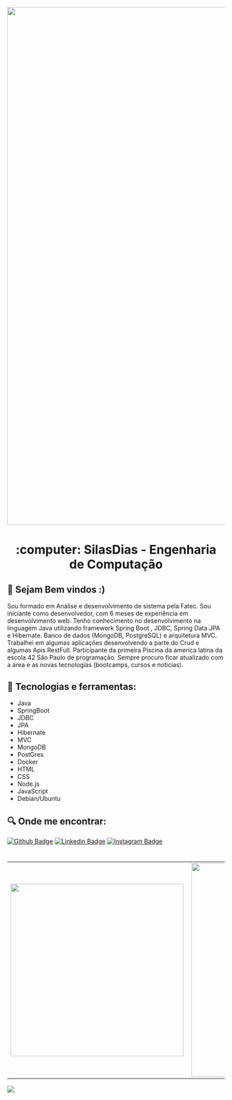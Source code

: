 <h2 align="center">
    <img alt="preview application" src="https://i.imgur.com/X23oEk3.png" width="1200px"/>
</h2>

<h1 align="center">
  :computer: SilasDias - Engenharia de Computação
</h1>

## :book: Sejam Bem vindos :)

<p> 
Sou formado em Análise e desenvolvimento de sistema pela Fatec. Sou iniciante como desenvolvedor, com 6 meses de experiência em desenvolvimento web. Tenho conhecimento no desenvolvimento na linguagem Java utilizando framework Spring Boot , JDBC, Spring Data JPA e Hibernate. Banco de dados (MongoDB, PostgreSQL) e arquitetura MVC. Trabalhei em algumas aplicações desenvolvendo a parte do Crud e algumas Apis RestFull. Participante da primeira Piscina da america latina da escola  42 São Paulo de programação. Sempre procuro ficar atualizado com a área e as novas tecnologias (bootcamps, cursos e noticias).
    
    
 ## :iphone: Tecnologias e ferramentas:
 
<ul>
        <li>Java</li>
  	<li>SpringBoot</li>
  	<li>JDBC</li>
  	<li>JPA</li>
  	<li>Hibernate</li>
  	<li>MVC</li>
  	<li>MongoDB</li>
  	<li>PostGres</li>
	<li>Docker</li>
  	<li>HTML</li>
  	<li>CSS</li>
  	<li>Node.js</li>
  	<li>JavaScript</li>
  	<li>Debian/Ubuntu</li>
</ul>

  
 ## :mag: Onde me encontrar:
[![Github Badge](https://img.shields.io/badge/github-%23100000.svg?&style=for-the-badge&logo=github&logoColor=white&link=https://github.com/SilasDias)](https://github.com/SilasDias)
[![Linkedin Badge](https://img.shields.io/badge/linkedin-%230077B5.svg?&style=for-the-badge&logo=linkedin&logoColor=white&link=https://www.linkedin.com/in/silas-dias-483465179/)](https://www.linkedin.com/in/silas-dias-483465179/)
[![Instagram Badge](https://img.shields.io/badge/instagram-%23E4405F.svg?&style=for-the-badge&logo=instagram&logoColor=white&link=https://www.instagram.com/s1l4sd14s/)](https://www.instagram.com/s1l4sd14s/)

<h1></h1>

<center>
<table>
    <tr>
        <td><img width="400px" align="left" src="https://github-readme-stats.vercel.app/api/top-langs/?username=silasdias&hide=html&layout=compact&theme=buefy" /></td>
        <td><img width="495px" align="left" src="https://github-readme-stats.vercel.app/api?username=silasdias&theme=buefy"/></td>
    </tr>   
</table>
</center>


![](https://komarev.com/ghpvc/?username=silasdias&label=PROFILE+VIEWS)
